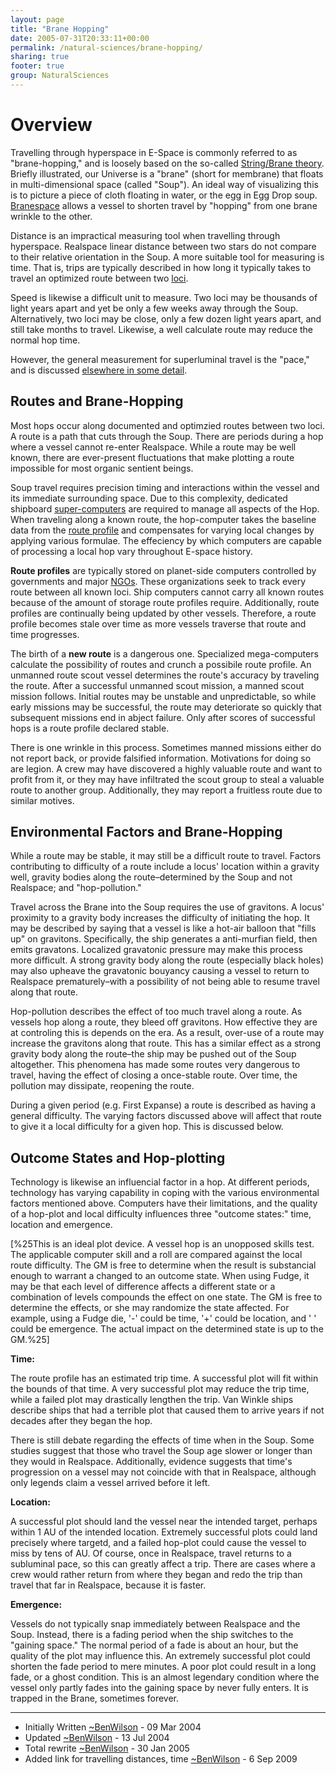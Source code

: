 ```yaml
---
layout: page
title: "Brane Hopping"
date: 2005-07-31T20:33:11+00:00
permalink: /natural-sciences/brane-hopping/
sharing: true
footer: true
group: NaturalSciences
---
```




Overview
=======

Travelling through hyperspace in E-Space is commonly referred to as
"brane-hopping," and is loosely based on the so-called
[String/Brane theory](/natural-sciences/brane-theory). Briefly illustrated, our
Universe is a "brane" (short for membrane) that floats in
multi-dimensional space (called "Soup"). An ideal way of visualizing
this is to picture a piece of cloth floating in water, or the egg in Egg
Drop soup.  [Branespace](/main/dictionary#branespace-) allows a vessel
to shorten travel by "hopping" from one brane wrinkle to the other.

Distance is an impractical measuring tool when travelling through
hyperspace. Realspace linear distance between two stars do not compare
to their relative orientation in the Soup. A more suitable tool for
measuring is time. That is, trips are typically described in how long it
typically takes to travel an optimized route between two
[loci](/main/dictionary#loci).

Speed is likewise a difficult unit to measure. Two loci may be thousands
of light years apart and yet be only a few weeks away through the Soup.
Alternatively, two loci may be close, only a few dozen light years
apart, and still take months to travel. Likewise, a well calculate route
may reduce the normal hop time.

However, the general measurement for superluminal travel is the "pace,"
and is discussed [elsewhere in some detail](/natural-sciences/space-travel).

## Routes and Brane-Hopping

Most hops occur along documented and optimzied routes between two loci.  A route is a path that cuts through the Soup. There are periods during a hop where a vessel cannot re-enter Realspace. While a route may be well known, there are ever-present fluctuations that make plotting a route impossible for most organic sentient beings.

Soup travel requires precision timing and interactions within the vessel and its immediate surrounding space. Due to this complexity, dedicated shipboard [super-computers](/technology/a-icomputers-) are required to manage all aspects of the Hop.  When traveling along a known route, the hop-computer takes the baseline data from the [route profile](/main/dictionary#route-profile) and compensates for varying local changes by applying various formulae. The effeciency by which computers are capable of processing a local hop vary throughout E-space history.

**Route profiles** are typically stored on planet-side computers controlled by governments and major [NGOs](/main/dictionary#n-go). These organizations seek to track every route between all known loci. Ship computers cannot carry all known routes because of the amount of storage route profiles require. Additionally, route profiles are continually being updated by other vessels. Therefore, a route profile becomes stale over time as more vessels traverse that route and time progresses.

The birth of a **new route** is a dangerous one. Specialized mega-computers calculate the possibility of routes and crunch a possibile route profile. An unmanned route scout vessel determines the route's accuracy by traveling the route. After a successful unmanned scout mission, a manned scout mission follows. Initial routes may be unstable and unpredictable, so while early missions may be successful, the route may deteriorate so quickly that subsequent missions end in abject failure.  Only after scores of successful hops is a route profile declared stable.

There is one wrinkle in this process. Sometimes manned missions either do not report back, or provide falsified information. Motivations for doing so are legion. A crew may have discovered a highly valuable route and want to profit from it, or they may have infiltrated the scout group to steal a valuable route to another group. Additionally, they may report a fruitless route due to similar motives.

## Environmental Factors and Brane-Hopping

While a route may be stable, it may still be a difficult route to
travel. Factors contributing to difficulty of a route include a locus'
location within a gravity well, gravity bodies along the
route&ndash;determined by the Soup and not Realspace; and "hop-pollution."

Travel across the Brane into the Soup requires the use of gravitons. A
locus' proximity to a gravity body increases the difficulty of
initiating the hop. It may be described by saying that a vessel is like
a hot-air balloon that "fills up" on gravitons. Specifically, the ship generates a anti-murfian field, then emits gravatons. Localized gravatonic pressure may make this process more difficult. A strong gravity body along the route (especially black holes) may also upheave the gravatonic bouyancy causing a vessel to return to Realspace prematurely&ndash;with a possibility of not being able to resume travel along that route.

Hop-pollution describes the effect of too much travel along a route. As vessels hop along a route, they bleed off gravitons. How effective they are at controling this is depends on the era. As a result, over-use of a route may increase the gravitons along that route. This has a similar effect as a strong gravity body along the route&ndash;the ship may be pushed out of the Soup altogether. This phenomena has made some routes very dangerous to travel, having the effect of closing a once-stable route.  Over time, the pollution may dissipate, reopening the route.

During a given period (e.g. First Expanse) a route is described as having a general difficulty. The varying factors discussed above will affect that route to give it a local difficulty for a given hop. This is discussed below.

## Outcome States and Hop-plotting

Technology is likewise an influencial factor in a hop. At different
periods, technology has varying capability in coping with the various
environmental factors mentioned above. Computers have their limitations,
and the quality of a hop-plot and local difficulty influences three "outcome states:" time, location and emergence. 

[%25This is an ideal plot device. A vessel hop is an unopposed skills test. The applicable computer skill and a roll are compared against the local route difficulty. The GM is free to determine when the result is substancial enough to warrant a changed to an outcome state. When using Fudge, it may be that each level of difference affects a different state or a combination of levels compounds the effect on one state. The GM is free to determine the effects, or she may randomize the state affected. For example, using a Fudge die, '-' could be time, '+' could be location, and ' ' could be emergence. The actual impact on the determined state is up to the GM.%25]

**Time:**

The route profile has an estimated trip time. A successful plot will fit within the bounds of that time. A very successful plot may reduce the trip time, while a failed plot may drastically lengthen the trip. Van Winkle ships describe ships that had a terrible plot that caused them to arrive years if not decades after they began the hop.

There is still debate regarding the effects of time when in the Soup.  Some studies suggest that those who travel the Soup age slower or longer than they would in Realspace. Additionally, evidence suggests that time's progression on a vessel may not coincide with that in Realspace, although only legends claim a vessel arrived before it left.

**Location:**

A successful plot should land the vessel near the intended target, perhaps within 1 AU of the intended location. Extremely successful plots could land precisely where targetd, and a failed hop-plot could cause the vessel to miss by tens of AU. Of course, once in Realspace, travel returns to a subluminal pace, so this can greatly affect a trip. There are cases where a crew would rather return from where they began and redo the trip than travel that far in Realspace, because it is faster.

**Emergence:** 

Vessels do not typically snap immediately between Realspace and the
Soup. Instead, there is a fading period when the ship switches to the "gaining space." The normal period of a fade is about an hour, but the quality of the plot may influence this. An extremely successful plot could shorten the fade period to mere minutes. A poor plot could result in a long fade, or a ghost condition. This is an almost legendary condition where the vessel only partly fades into the gaining space by never fully enters. It is trapped in the Brane, sometimes forever.

---- 
* Initially Written [~BenWilson](/natural-sciences/~ben-wilson) - 09 Mar 2004 
* Updated [~BenWilson](/natural-sciences/~ben-wilson) - 13 Jul 2004
* Total rewrite [~BenWilson](/natural-sciences/~ben-wilson) - 30 Jan 2005
* Added link for travelling distances, time [~BenWilson](/natural-sciences/~ben-wilson) - 6 Sep 2009



